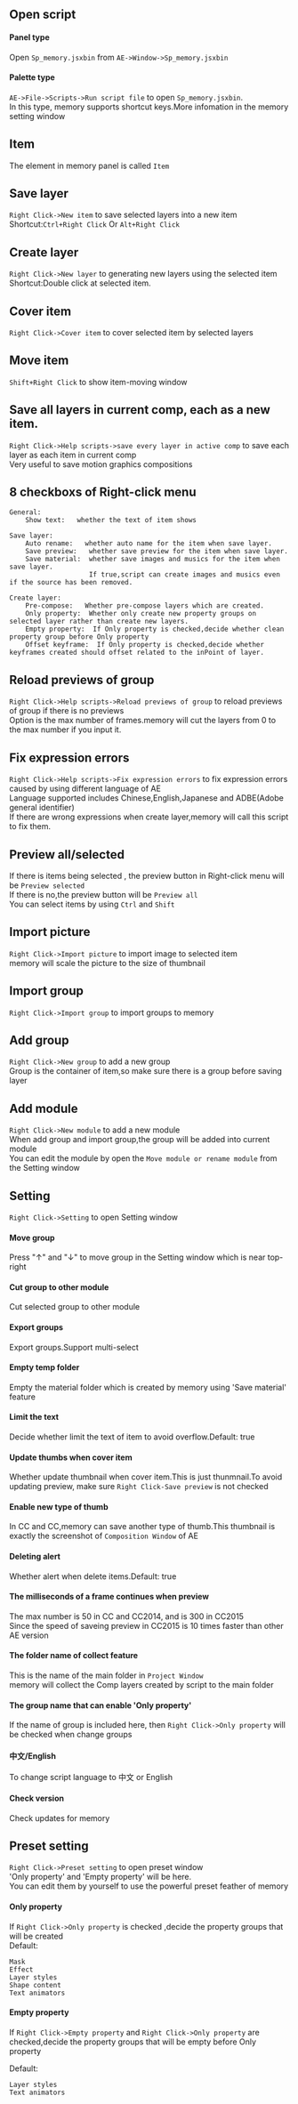 ## Open script

#### Panel type
Open `Sp_memory.jsxbin` from `AE->Window->Sp_memory.jsxbin`

#### Palette type
`AE->File->Scripts->Run script file` to open `Sp_memory.jsxbin`.  
In this type, memory supports shortcut keys.More infomation in the memory setting window

## Item
The element in memory panel is called `Item`

## Save layer
`Right Click->New item` to save selected layers into a new item  
Shortcut:`Ctrl+Right Click` Or `Alt+Right Click`

## Create layer
`Right Click->New layer` to generating new layers using the selected item    
Shortcut:Double click at selected item.

## Cover item
`Right Click->Cover item` to cover selected item by selected layers

## Move item
`Shift+Right Click` to show item-moving window

## Save all layers in current comp, each as a new item.
`Right Click->Help scripts->save every layer in active comp` to save each layer as each item in current comp  
Very useful to save motion graphics compositions

## 8 checkboxs of Right-click menu
```
General:
    Show text:   whether the text of item shows
    
Save layer:
    Auto rename:   whether auto name for the item when save layer.
    Save preview:   whether save preview for the item when save layer.
    Save material:  whether save images and musics for the item when save layer.
                    If true,script can create images and musics even if the source has been removed.  
    
Create layer:
    Pre-compose:   Whether pre-compose layers which are created.
    Only property:  Whether only create new property groups on selected layer rather than create new layers.
    Empty property:  If Only property is checked,decide whether clean property group before Only property  
    Offset keyframe:  If Only property is checked,decide whether keyframes created should offset related to the inPoint of layer.
```

## Reload previews of group
`Right Click->Help scripts->Reload previews of group` to reload previews of group if there is no previews  
Option is the max number of frames.memory will cut the layers from 0 to the max number if you input it.

## Fix expression errors
`Right Click->Help scripts->Fix expression errors` to fix expression errors caused by using different language of AE  
Language supported includes Chinese,English,Japanese and ADBE(Adobe general identifier)  
If there are wrong expressions when create layer,memory will call this script to fix them.

## Preview all/selected
If there is items being selected , the preview button in Right-click menu will be `Preview selected`  
If there is no,the preview button will be `Preview all`  
You can select items by using `Ctrl` and `Shift`

## Import picture
`Right Click->Import picture` to import image to selected item  
memory will scale the picture to the size of thumbnail

## Import group
`Right Click->Import group` to import groups to memory

## Add group
`Right Click->New group` to add a new group  
Group is the container of item,so make sure there is a group before saving layer

## Add module
`Right Click->New module` to add a new module  
When add group and import group,the group will be added into current module  
You can edit the module by open the `Move module or rename module` from the Setting window

## Setting
`Right Click->Setting` to open Setting window

#### Move group
Press "↑" and "↓" to move group in the Setting window which is near top-right 

#### Cut group to other module
Cut selected group to other module

#### Export groups
Export groups.Support multi-select

#### Empty temp folder
Empty the material folder which is created by memory using 'Save material' feature

#### Limit the text
Decide whether limit the text of item to avoid overflow.Default: true

#### Update thumbs when cover item
Whether update thumbnail when cover item.This is just thunmnail.To avoid updating preview, make sure `Right Click-Save preview` is not checked

#### Enable new type of thumb
In CC and CC,memory can save another type of thumb.This thumbnail is exactly the screenshot of `Composition Window` of AE

#### Deleting alert
Whether alert when delete items.Default: true

#### The milliseconds of a frame continues when preview
The max number is 50 in CC and CC2014, and is 300 in CC2015  
Since the speed of saveing preview in CC2015 is 10 times faster than other AE version

#### The folder name of collect feature
This is the name of the main folder in `Project Window`  
memory will collect the Comp layers created by script to the main folder 

#### The group name that can enable 'Only property'
If the name of group is included here, then `Right Click->Only property` will be checked when change groups

#### 中文/English
To change script language to 中文 or English

#### Check version
Check updates for memory

## Preset setting
`Right Click->Preset setting` to open preset window  
'Only property' and 'Empty property' will be here.  
You can edit them by yourself to use  the powerful preset feather of memory

#### Only property
If `Right Click->Only property` is checked ,decide the property groups that will be created  
Default:
```
Mask
Effect
Layer styles
Shape content
Text animators
```

#### Empty property
If `Right Click->Empty property` and `Right Click->Only property` are checked,decide the property groups that will be empty before Only property

Default:
```
Layer styles
Text animators
```







